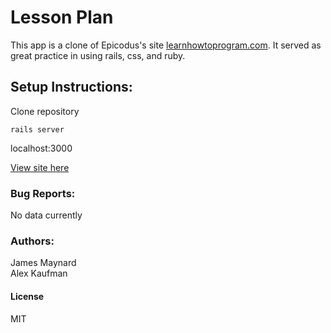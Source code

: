 # Lesson Plan
This app is a clone of Epicodus's site [learnhowtoprogram.com](http://learnhowtoprogram.com).  It served as great practice in 
using rails, css, and ruby. 
## Setup Instructions:

Clone repository
```
rails server
```
localhost:3000

[View site here](https://lesson-plan.herokuapp.com/)

### Bug Reports:
No data currently

### Authors:
James Maynard  
Alex Kaufman  

#### License
MIT
